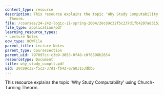 ```yaml
---
content_type: resource
description: This resource explains the topic 'Why Study Computability' using Church-Turning
  Theorm.
file: /courses/24-242-logic-ii-spring-2004/20c09c32f5c237d1fb4207a83153dbb5_why_study_comptt.pdf
file_type: application/pdf
learning_resource_types:
- Lecture Notes
ocw_type: OCWFile
parent_title: Lecture Notes
parent_type: CourseSection
parent_uid: 797097cc-c3b9-3653-0f40-c0f8598b2654
resourcetype: Document
title: why_study_comptt.pdf
uid: 20c09c32-f5c2-37d1-fb42-07a83153dbb5
---
```

This resource explains the topic 'Why Study Computability' using Church-Turning Theorm.

